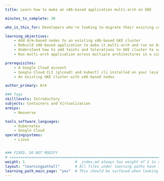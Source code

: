 ```yaml
---
title: Learn how to make an x86-based application multi-arch on GKE

minutes_to_complete: 30

who_is_this_for: Developers who're looking to migrate their existing containerized applications and make them multi-arch

learning_objectives: 
    - Add Arm-based nodes to an existing x86-based GKE cluster
    - Rebuild x86-based application to make it multi-arch and run on Arm
    - Understand how to add taints and tolerations to GKE cluster to schedule application pods on architecture specific nodes
    - Run multi-arch application across multiple architectures in a single GKE cluster

prerequisites:
    - A Google Cloud account
    - Google Cloud CLI (glcoud) and kubectl cli installed on your local machine
    - An existing GKE cluster with x86-based nodes

author_primary: Arm

### Tags
skilllevels: Introductory
subjects: Containers and Virtualization
armips:
    - Neoverse

tools_software_languages:
    - Kubernetes
    - Google Cloud
operatingsystems:
    - Linux


### FIXED, DO NOT MODIFY
# ================================================================================
weight: 1                       # _index.md always has weight of 1 to order correctly
layout: "learningpathall"       # All files under learning paths have this same wrapper
learning_path_main_page: "yes"  # This should be surfaced when looking for related content. Only set for _index.md of learning path content.
---
```

